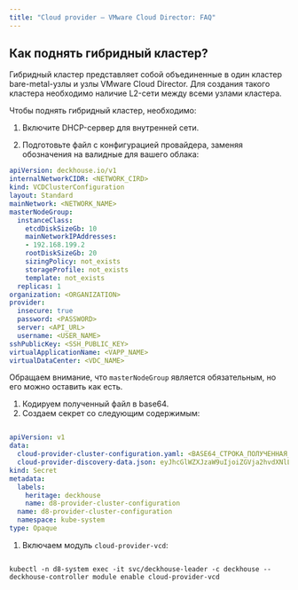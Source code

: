 ```yaml
---
title: "Cloud provider — VMware Cloud Director: FAQ"
---
```


## Как поднять гибридный кластер?

Гибридный кластер представляет собой объединенные в один кластер bare-metal-узлы и узлы VMware Cloud Director. Для создания такого кластера
необходимо наличие L2-сети между всеми узлами кластера.

Чтобы поднять гибридный кластер, необходимо:

1. Включите DHCP-сервер для внутренней сети.

1. Подготовьте файл с конфигурацией провайдера, заменяя обозначения на валидные для вашего облака:

```yaml
apiVersion: deckhouse.io/v1
internalNetworkCIDR: <NETWORK_CIRD>
kind: VCDClusterConfiguration
layout: Standard
mainNetwork: <NETWORK_NAME>
masterNodeGroup:
  instanceClass:
    etcdDiskSizeGb: 10
    mainNetworkIPAddresses:
    - 192.168.199.2
    rootDiskSizeGb: 20
    sizingPolicy: not_exists
    storageProfile: not_exists
    template: not_exists
  replicas: 1
organization: <ORGANIZATION>
provider:
  insecure: true
  password: <PASSWORD>
  server: <API_URL>
  username: <USER_NAME>
sshPublicKey: <SSH_PUBLIC_KEY>
virtualApplicationName: <VAPP_NAME>
virtualDataCenter: <VDC_NAME>
```

Обращаем внимание, что `masterNodeGroup` является обязательным, но его можно оставить как есть.
1. Кодируем полученный файл в base64.
1. Создаем секрет со следующим содержимым:

```yaml

apiVersion: v1
data:
  cloud-provider-cluster-configuration.yaml: <BASE64_СТРОКА_ПОЛУЧЕННАЯ_НА_ПРЕДЫДУЩЕМ_ЭТАПЕ> 
  cloud-provider-discovery-data.json: eyJhcGlWZXJzaW9uIjoiZGVja2hvdXNlLmlvL3YxIiwia2luZCI6IlZDRENsb3VkUHJvdmlkZXJEaXNjb3ZlcnlEYXRhIiwiem9uZXMiOlsiZGVmYXVsdCJdfQo=
kind: Secret
metadata:
  labels:
    heritage: deckhouse
    name: d8-provider-cluster-configuration
  name: d8-provider-cluster-configuration
  namespace: kube-system
type: Opaque
```

1. Включаем модуль `cloud-provider-vcd`:

```shell

kubectl -n d8-system exec -it svc/deckhouse-leader -c deckhouse -- deckhouse-controller module enable cloud-provider-vcd
```
